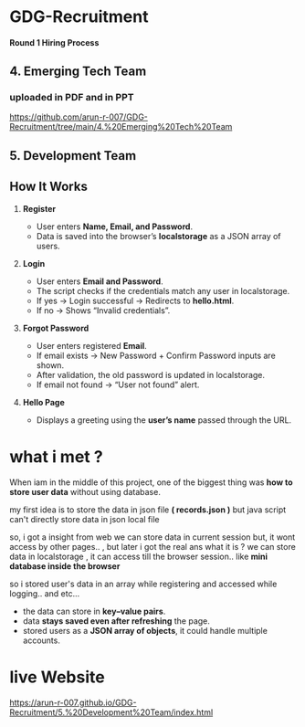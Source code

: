 # GDG-Recruitment
#### Round 1 Hiring Process


## 4. Emerging Tech Team

### uploaded in PDF and in PPT

https://github.com/arun-r-007/GDG-Recruitment/tree/main/4.%20Emerging%20Tech%20Team


## 5. Development Team


## How It Works

1. **Register**

   * User enters **Name, Email, and Password**.
   * Data is saved into the browser’s **localstorage** as a JSON array of users.

2. **Login**

   * User enters **Email and Password**.
   * The script checks if the credentials match any user in localstorage.
   * If yes → Login successful → Redirects to **hello.html**.
   * If no → Shows “Invalid credentials”.

3. **Forgot Password**

   * User enters registered **Email**.
   * If email exists → New Password + Confirm Password inputs are shown.
   * After validation, the old password is updated in localstorage.
   * If email not found → “User not found” alert.

4. **Hello Page**

   * Displays a greeting using the **user’s name** passed through the URL.


# what i met ?

When iam in the middle of this project, one of the biggest thing was **how to store user data** without using database.

my first idea is to store the data in json file **( records.json )** but java script can't directly store data in json local file

so, i got a insight from web we can store data in current session but, it wont access by other pages.. , but later i got the real ans what it is ? we can store data in localstorage , it can access till the browser session.. like **mini database inside the browser**

so i stored user's data in an array while registering and accessed while logging.. and etc...

* the data can store in  **key–value pairs**.
* data **stays saved even after refreshing** the page.
* stored users as a **JSON array of objects**, it could handle multiple accounts.



# live Website

https://arun-r-007.github.io/GDG-Recruitment/5.%20Development%20Team/index.html